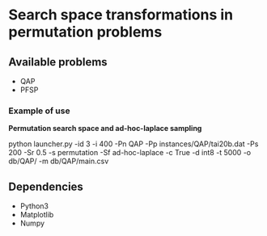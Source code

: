 # Search space transformations in permutation problems

## Available problems
 - QAP
 - PFSP
 
### Example of use
**Permutation search space and ad-hoc-laplace sampling**

python launcher.py -id 3 -i 400 -Pn QAP -Pp instances/QAP/tai20b.dat -Ps 200 -Sr 0.5 -s permutation -Sf ad-hoc-laplace -c True -d int8 -t 5000 -o db/QAP/ -m db/QAP/main.csv

## Dependencies
- Python3
- Matplotlib
- Numpy
